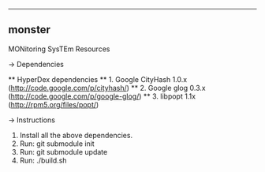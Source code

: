 -------
monster
-------

MONitoring SysTEm Resources

-> Dependencies

** HyperDex dependencies
** 1. Google CityHash 1.0.x (http://code.google.com/p/cityhash/)
** 2. Google glog 0.3.x (http://code.google.com/p/google-glog/)
** 3. libpopt 1.1x (http://rpm5.org/files/popt/)

-> Instructions

1. Install all the above dependencies.
2. Run: git submodule init
3. Run: git submodule update
4. Run: ./build.sh
